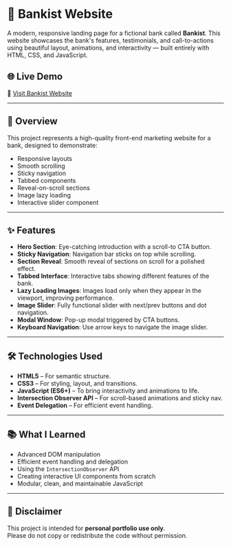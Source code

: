 # 🏦 Bankist Website

A modern, responsive landing page for a fictional bank called **Bankist**. This website showcases the bank's features, testimonials, and call-to-actions using beautiful layout, animations, and interactivity — built entirely with HTML, CSS, and JavaScript.

## 🌐 Live Demo

🔗 [Visit Bankist Website](https://bankist-website-bazaib.netlify.app/)

---

## 📸 Overview

This project represents a high-quality front-end marketing website for a bank, designed to demonstrate:

- Responsive layouts
- Smooth scrolling
- Sticky navigation
- Tabbed components
- Reveal-on-scroll sections
- Image lazy loading
- Interactive slider component

---

## ✨ Features

- **Hero Section**: Eye-catching introduction with a scroll-to CTA button.
- **Sticky Navigation**: Navigation bar sticks on top while scrolling.
- **Section Reveal**: Smooth reveal of sections on scroll for a polished effect.
- **Tabbed Interface**: Interactive tabs showing different features of the bank.
- **Lazy Loading Images**: Images load only when they appear in the viewport, improving performance.
- **Image Slider**: Fully functional slider with next/prev buttons and dot navigation.
- **Modal Window**: Pop-up modal triggered by CTA buttons.
- **Keyboard Navigation**: Use arrow keys to navigate the image slider.

---

## 🛠️ Technologies Used

- **HTML5** – For semantic structure.
- **CSS3** – For styling, layout, and transitions.
- **JavaScript (ES6+)** – To bring interactivity and animations to life.
- **Intersection Observer API** – For scroll-based animations and sticky nav.
- **Event Delegation** – For efficient event handling.

---

## 📚 What I Learned

- Advanced DOM manipulation
- Efficient event handling and delegation
- Using the `IntersectionObserver` API
- Creating interactive UI components from scratch
- Modular, clean, and maintainable JavaScript

---

## 📄 Disclaimer

This project is intended for **personal portfolio use only**.  
Please do not copy or redistribute the code without permission.
